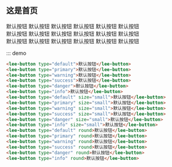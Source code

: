 ## 这是首页
<div class="demo-block">
  <div class="m-10">
    <lee-button type="default">默认按钮</lee-button>
    <lee-button type="primary">默认按钮</lee-button>
    <lee-button type="warning">默认按钮</lee-button>
    <lee-button type="success">默认按钮</lee-button>
    <lee-button type="danger">默认按钮</lee-button>
    <lee-button type="info">默认按钮</lee-button>
  </div>
  <div class="m-10">
    <lee-button type="default" size="small">默认按钮</lee-button>
    <lee-button type="primary" size="small">默认按钮</lee-button>
    <lee-button type="warning" size="small">默认按钮</lee-button>
    <lee-button type="success" size="small">默认按钮</lee-button>
    <lee-button type="danger" size="small">默认按钮</lee-button>
    <lee-button type="info" size="small">默认按钮</lee-button>
  </div>
  <div class="m-10">
    <lee-button type="default" round>默认按钮</lee-button>
    <lee-button type="primary" round>默认按钮</lee-button>
    <lee-button type="warning" round>默认按钮</lee-button>
    <lee-button type="success" round>默认按钮</lee-button>
    <lee-button type="danger" round>默认按钮</lee-button>
    <lee-button type="info" round>默认按钮</lee-button>
  </div>
</div>

::: demo
``` html
<lee-button type="default">默认按钮</lee-button>
<lee-button type="primary">默认按钮</lee-button>
<lee-button type="warning">默认按钮</lee-button>
<lee-button type="success">默认按钮</lee-button>
<lee-button type="danger">默认按钮</lee-button>
<lee-button type="info">默认按钮</lee-button>
<lee-button type="default" size="small">默认按钮</lee-button>
<lee-button type="primary" size="small">默认按钮</lee-button>
<lee-button type="warning" size="small">默认按钮</lee-button>
<lee-button type="success" size="small">默认按钮</lee-button>
<lee-button type="danger" size="small">默认按钮</lee-button>
<lee-button type="info" size="small">默认按钮</lee-button>
<lee-button type="default" round>默认按钮</lee-button>
<lee-button type="primary" round>默认按钮</lee-button>
<lee-button type="warning" round>默认按钮</lee-button>
<lee-button type="success" round>默认按钮</lee-button>
<lee-button type="danger" round>默认按钮</lee-button>
<lee-button type="info" round>默认按钮</lee-button>
```
